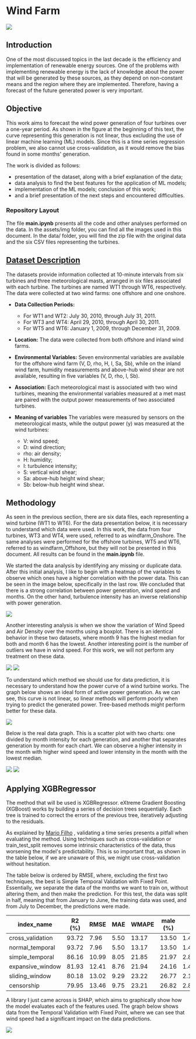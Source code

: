 # Wind Farm
![](assets/img/wind_farm.png)

<!-- <img src="assets/img/power.jpg)" width="200"/> -->

## Introduction

One of the most discussed topics in the last decade is the efficiency and implementation of renewable energy sources. One of the problems with implementing renewable energy is the lack of knowledge about the power that will be generated by these sources, as they depend on non-constant means and the region where they are implemented. Therefore, having a forecast of the future generated power is very important.


## Objective

This work aims to forecast the wind power generation of four turbines over a one-year period. As shown in the figure at the beginning of this text, the curve representing this generation is not linear, thus excluding the use of linear machine learning (ML) models. Since this is a time series regression problem, we also cannot use cross-validation, as it would remove the bias found in some months' generation.

The work is divided as follows: 
- presentation of the dataset, along with a brief explanation of the data; 
- data analysis to find the best features for the application of ML models; 
- implementation of the ML models; conclusion of this work; 
- and a brief presentation of the next steps and encountered difficulties.

### Repository Layout

The file **main.ipynb** presents all the code and other analyses performed on the data. In the assets/img folder, you can find all the images used in this document. In the data/ folder, you will find the zip file with the original data and the six CSV files representing the turbines.

## [Dataset Description](https://zenodo.org/records/5516552)

The datasets provide information collected at 10-minute intervals from six turbines and three meteorological masts, arranged in six files associated with each turbine. The turbines are named WT1 through WT6, respectively. The data were collected at two wind farms: one offshore and one onshore.


- **Data Collection Periods:**
  - For WT1 and WT2: July 30, 2010, through July 31, 2011.
  - For WT3 and WT4: April 29, 2010, through April 30, 2011.
  - For WT5 and WT6: January 1, 2009, through December 31, 2009.

- **Location:** The data were collected from both offshore and inland wind farms.

- **Environmental Variables:** Seven environmental variables are available for the offshore wind farm (V, D, rho, H, I, Sa, Sb), while on the inland wind farm, humidity measurements and above-hub wind shear are not available, resulting in five variables (V, D, rho, I, Sb).

- **Association:** Each meteorological mast is associated with two wind turbines, meaning the environmental variables measured at a met mast are paired with the output power measurements of two associated turbines.

- **Meaning of variables** The variables were measured by sensors on the meteorological masts, while the output power (y) was measured at the wind turbines: 
    - V: wind speed;
    - D: wind direction;
    - rho: air density;
    - H: humidity;
    - I: turbulence intensity;
    - S: vertical wind shear;
    - Sa: above-hub height wind shear;
    - Sb: below-hub height wind shear.
  
## Methodology


As seen in the previous section, there are six data files, each representing a wind turbine (WT1 to WT6). For the data presentation below, it is necessary to understand which data were used. In this work, the data from four turbines, WT3 and WT4, were used, referred to as windfarm_Onshore. The same analyses were performed for the offshore turbines, WT5 and WT6, referred to as windfarm_Offshore, but they will not be presented in this document. All results can be found in the **main.ipynb** file.


We started the data analysis by identifying any missing or duplicate data. After this initial analysis, I like to begin with a heatmap of the variables to observe which ones have a higher correlation with the power data. This can be seen in the image below, specifically in the last row. We concluded that there is a strong correlation between power generation, wind speed and months. On the other hand, turbulence intensity has an inverse relationship with power generation.

![](assets/img/heatmap.png)

Another interesting analysis is when we show the variation of Wind Speed and Air Density over the months using a boxplot. There is an identical behavior in these two datasets, where month 9 has the highest median for both and month 6 has the lowest. Another interesting point is the number of outliers we have in wind speed. For this work, we will not perform any treatment on these data.

![](assets/img/boxplot_wind_speed.png)
![](assets/img/boxplot_air_density.png)

To understand which method we should use for data prediction, it is necessary to understand how the power curve of a wind turbine works. The graph below shows an ideal form of active power generation. As we can see, this curve is not linear, so linear methods will perform poorly when trying to predict the generated power. Tree-based methods might perform better for these data.

![](assets/img/power.jpg)

Below is the real data graph. This is a scatter plot with two charts: one divided by month intensity for each generation, and another that separates generation by month for each chart. We can observe a higher intensity in the month with higher wind speed and lower intensity in the month with the lowest median.

![](assets/img/scatterplot_power.png)
![](assets/img/scatterplot_subplot_power.png)

## Applying XGBRegressor

The method that will be used is XGBRegressor. eXtreme Gradient Boosting (XGBoost) works by building a series of decision trees sequentially. Each tree is trained to correct the errors of the previous tree, iteratively adjusting to the residuals.



As explained by [Mario Filho](https://mariofilho.com/validacao-de-series-temporais-em-machine-learning-usando-python/#valida%C3%A7%C3%A3o-temporal-simples-com-ponto-fixo)
, validating a time series presents a pitfall when evaluating the method. Using techniques such as cross-validation or train_test_split removes some intrinsic characteristics of the data, thus worsening the model's predictability. This is so important that, as shown in the table below, if we are unaware of this, we might use cross-validation without hesitation.


The table below is ordered by RMSE, where, excluding the first two techniques, the best is Simple Temporal Validation with Fixed Point. Essentially, we separate the data of the months we want to train on, without altering them, and then make the prediction. For this test, the data was split in half, meaning that from January to June, the training data was used, and from July to December, the predictions were made.

| index_name        | R2 (%) | RMSE | MAE | WMAPE | male (%) | MAPE          |
|-------------------|--------|------|-----|-------|----------|---------------|
| cross_validation  | 93.72  | 7.96 | 5.50| 13.17 | 13.50    | 1.450405e+14  |
| normal_temporal   | 93.72  | 7.96 | 5.50| 13.17 | 13.50    | 1.450405e+14  |
| simple_temporal   | 86.16  | 10.99| 8.05| 21.85 | 21.97    | 2.838327e+14  |
| expansive_window  | 81.93  | 12.41| 8.76| 21.94 | 24.16    | 1.445954e+14  |
| sliding_window    | 80.18  | 13.02| 9.29| 23.22 | 26.77    | 2.117786e+14  |
| censorship        | 79.95  | 13.46| 9.75| 23.21 | 26.82    | 2.801625e+14  |

A library I just came across is SHAP, which aims to graphically show how the model evaluates each of the features used. The graph below shows data from the Temporal Validation with Fixed Point, where we can see that wind speed had a significant impact on the data predictions.

![](assets/img/shap.jpg)